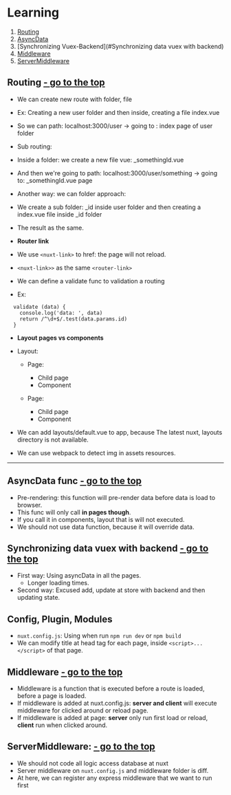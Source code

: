# Learning
1. [Routing](#routing)
2. [AsyncData](#asyncdata)
3. [Synchronizing Vuex-Backend](#Synchronizing data vuex with backend)
4. [Middleware](#middleware)
5. [ServerMiddleware](#serverMiddleware)

## Routing [- go to the top](#learning)
- We can create new route with folder, file
- Ex: Creating a new user folder and then inside, creating a file index.vue
- So we can path: localhost:3000/user -> going to : index page of user folder


- Sub routing:
- Inside a folder: we create a new file vue: _somethingId.vue
- And then we're going to path: localhost:3000/user/something -> going to: _somethingId.vue page


- Another way: we can folder approach:
- We create a sub folder: _id inside user folder and then creating a index.vue file inside _id folder
- The result as the same.


- **Router link**
- We use ``<nuxt-link>`` to href: the page will not reload.
- ``<nuxt-link>>`` as the same ``<router-link>``
- We can define a validate func to validation a routing
- Ex:
```
  validate (data) {
    console.log('data: ', data)
    return /^\d+$/.test(data.params.id)
  }
```

- **Layout pages vs components**
- Layout: 
  + Page: 
    + Child page
    + Component
    
  + Page:
    + Child page
    + Component

- We can add layouts/default.vue to app, because The latest nuxt, layouts directory is not available.
- We can use webpack to detect img in assets resources.


---
## AsyncData func [- go to the top](#learning)
- Pre-rendering: this function will pre-render data before data is load to browser.
- This func will only call **in pages though**.
- If you call it in components, layout that is will not executed.
- We should not use data function, because it will override data.


## Synchronizing data vuex with backend [- go to the top](#learning)
- First way: Using asyncData in all the pages.
   - Longer loading times.
- Second way: Excused add, update at store with backend and then updating state.

## Config, Plugin, Modules
- ``nuxt.config.js``: Using when run ``npm run dev`` or ``npm build``
- We can modify title at head tag for each page, inside ``<script>...</script>`` of that page.

## Middleware [- go to the top](#learning)
- Middleware is a function that is executed before a route is loaded, before a page is loaded.
- If middleware is added at nuxt.config.js: **server and client** will execute middleware for clicked around or reload page.
- If middleware is added at page: **server** only run first load or reload, **client** run when clicked around.

## ServerMiddleware:  [- go to the top](#learning)
- We should not code all logic access database at nuxt
- Server middleware on ``nuxt.config.js`` and middleware folder is diff. 
- At here, we can register any express middleware that we want to run first

